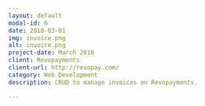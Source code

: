```yaml
---
layout: default
modal-id: 6
date: 2018-03-01
img: invoice.png
alt: invoice.png
project-date: March 2018
client: Revopayments
client-url: http://revopay.com/
category: Web Development
description: CRUD to manage invoices on Revopayments.

---
```

